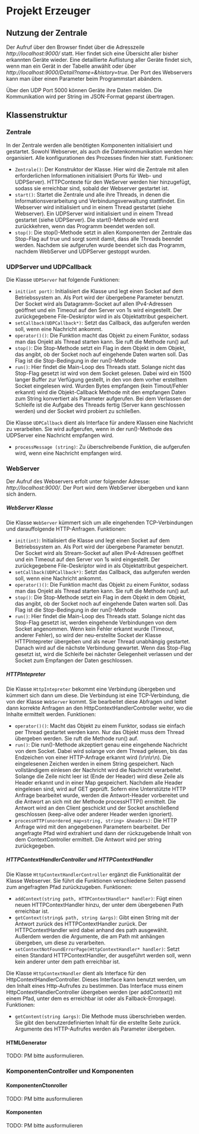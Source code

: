 # Projekt Erzeuger

## Nutzung der Zentrale

Der Aufruf über den Browser findet über die Adresszeile _http://localhost:9000/_ statt. 
Hier findet sich eine Übersicht aller bisher erkannten Geräte wieder.
Eine detaillierte Auflistung aller Geräte findet sich, wenn man ein Gerät in der Tabelle anwählt oder über _http://localhost:9000/Detail?name=<name>&history=true_.
Der Port des Webservers kann man über einen Parameter beim Programmstart abändern.

Über den UDP Port 5000 können Geräte ihre Daten melden. Die Kommunikation wird per String im JSON-Format geparst übertragen.

## Klassenstruktur

### Zentrale
In der Zentrale werden alle benötigten Komponenten initialisiert und gestartet.
Sowohl Webserver, als auch die Datenkommunikation werden hier organisiert.
Alle konfigurationen des Prozesses finden hier statt.
Funktionen: 

* `Zentrale()`: Der Konstruktor der Klasse.
  Hier wird die Zentrale mit allen erforderlichen Informationen initialisiert (Ports für Web- und UDPServer).
  HTTPContexte für den WeServer werden hier hinzugefügt, sodass sie erreichbar sind, sobald der Webserver gestartet ist.
* `start()`: Startet die Zentrale und alle ihre Threads, in denen die Informationsverarbeitung und Verbindungsverwaltung stattfindet.
  Ein Webserver wird initialisiert und in einem Thread gestartet (siehe Webserver).
  Ein UDPServer wird initialisiert und in einem Thread gestartet (siehe UDPServer).
  Die start()-Methode wird erst zurückkehren, wenn das Programm beendet werden soll.
* `stop()`: Die stop()-Methode setzt in allen Komponenten der Zentrale das Stop-Flag auf true und sorgt somit damit, dass alle Threads beendet werden.
  Nachdem sie aufgerufen wurde beendet sich das Programm, nachdem WebServer und UDPServer gestoppt wurden.


### UDPServer und UDPCallback
Die Klasse `UDPServer` hat folgende Funktionen:
* `init(int port)`: Initialisiert die Klasse und legt einen Socket auf dem Betriebssystem an.
Als Port wird der übergebene Parameter benutzt.
Der Socket wird als Datagramm-Socket auf allen IPv4-Adressen geöffnet und ein Timeout auf den Server von 1s wird eingestellt.
Der zurückgegebene File-Deskriptor wird in als Objektattribut gespeichert.
* `setCallback(UDPCallback*)`: Setzt das Callback, das aufgerufen werden soll, wenn eine Nachricht ankommt.
* `operator()()`: Die Funktion macht das Objekt zu einem Funktor, sodass man das Onjekt als Thread starten kann.
  Sie ruft die Methode run() auf.
* `stop()`: Die Stop-Methode setzt ein Flag in dem Objekt in dem Objekt, das angibt, ob der Socket noch auf eingehende Daten warten soll. Das Flag ist die Stop-Bedingung in der run()-Methode
* `run()`: Hier findet die Main-Loop des Threads statt.
Solange nicht das Stop-Flag gesetzt ist wird von dem Socket gelesen.
Dabei wird ein 1500 langer Buffer zur Verfügung gestellt, in den von dem vorher erstelltem Socket eingelesen wird.
Wurden Bytes empfangen (kein Timout/Fehler erkannt) wird die Objekt-Callback Methode mit den empfangen Daten zum String konvertiert als Parameter aufgerufen.
Bei dem Verlassen der Schleife ist die Aufgabe des Threads fertig (Server kann geschlossen werden) und der Socket wird probiert zu schließen.

Die Klasse `UDPCallback` dient als Interface für andere Klassen eine Nachricht zu verarbeiten. Sie wird aufgerufen, wenn in der run()-Methode des UDPServer eine Nachricht empfangen wird.
* `processMessage (string)`: Zu überschreibende Funktion, die aufgerufen wird, wenn eine Nachricht empfangen wird.


### WebServer

Der Aufruf des Webservers erfolt unter folgender Adresse: _http://localhost:9000/_.
Der Port wird dem WebServer übergeben und kann sich ändern.

##### WebServer Klasse
Die Klasse `WebServer` kümmert sich um alle eingehenden TCP-Verbindungen und darauffolgende HTTP-Anfragen. Funktionen:

* `init(int)`: Initialisiert die Klasse und legt einen Socket auf dem Betriebssystem an.
  Als Port wird der übergebene Parameter benutzt.
  Der Socket wird als Stream-Socket auf allen IPv4-Adressen geöffnet und ein Timeout auf den Server von 1s wird eingestellt.
  Der zurückgegebene File-Deskriptor wird in als Objektattribut gespeichert.
* `setCallback(UDPCallback*)`: Setzt das Callback, das aufgerufen werden soll, wenn eine Nachricht ankommt.
* `operator()()`: Die Funktion macht das Objekt zu einem Funktor, sodass man das Onjekt als Thread starten kann.
  Sie ruft die Methode run() auf.
* `stop()`: Die Stop-Methode setzt ein Flag in dem Objekt in dem Objekt, das angibt, ob der Socket noch auf eingehende Daten warten soll. Das Flag ist die Stop-Bedingung in der run()-Methode
* `run()`: Hier findet die Main-Loop des Threads statt.
  Solange nicht das Stop-Flag gesetzt ist, werden eingehende Verbindungen von dem Socket angenommen.
  Wenn kein Fehler erkannt wurde (Timeout, anderer Fehler), so wird der neu-erstellte Socket der Klasse HTTPIntepreter übergeben und als neuer Thread unabhängig gestartet.
  Danach wird auf die nächste Verbindung gewartet.
  Wenn das Stop-Flag gesetzt ist, wird die Schleife bei nächster Gelegenheit verlassen und der Socket zum Empfangen der Daten geschlossen.

##### HTTPIntepreter
Die Klasse `HttpIntepreter` bekommt eine Verbindung übergeben und kümmert sich dann um diese. 
Die Verbindung ist eine TCP-Verbindung, die von der Klasse `WebServer` kommt.
Sie bearbeitet diese Abfragen und leitet dann korrekte Anfragen an den HttpContextHandlerController weiter, wo die Inhalte ermittelt werden.
Funktionen:

* `operator()()`: Macht das Objekt zu einem Funktor, sodass sie einfach per Thread gestartet werden kann.
Nur das Objekt muss dem Thread übergeben werden. Sie ruft die Methode run() auf.
* `run()`: Die run()-Methode akzeptiert genau eine eingehende Nachricht von dem Socket.
  Dabei wird solange von dem Thread gelesen, bis das Endzeichen von einer HTTP-Anfrage erkannt wird (\r\n\r\n).
  Die eingelesenen Zeichen werden in einem String gespeichert.
  Nach vollständigem einlesen der Nachricht wird die Nachricht verarbeitet.
  Solange die Zeile nicht leer ist (Ende der Header) wird diese Zeile als Header erkannt und in einer Map gespeichert.
  Nachdem alle Header eingelesen sind, wird auf GET geprüft.
  Sofern eine Unterstützte HTTP Anfrage bearbeitet wurde, werden die Antwort-Header vorbereitet und die Antwort an sich mit der Methode processHTTP() ermittelt.
  Die Antwort wird an den Client geschickt und der Socket anschließend geschlossen (keep-alive oder anderer Header werden ignoriert).
* `processHTTP(unordered_map<string, string> &headers)`: Die HTTP Anfrage wird mit den angegebenen Parametern bearbeitet.
  Der angefragte Pfad wird extrahiert und dann der rückzugebende Inhalt von dem ContextController ermittelt.
  Die Antwort wird per string zurückgegeben.
  


##### HTTPContextHandlerController und HTTPContextHandler
Die Klasse `HttpContextHandlerController` ergänzt die Funktionalität der Klasse Webserver. 
Sie führt die Funktionen verschiedene Seiten passend zum angefragten Pfad zurückzugeben.
Funktionen:

* `addContext(string path, HTTPContextHandler* handler)`: Fügt einen neuen HTTPContextHandler hinzu, der unter dem übergebenen Path erreichbar ist.
* `getContext(string& path, string &args)`: Gibt einen String mit der Antwort zurück des HTTPContextHandler zurück.
  Der HTTPContextHandler wird dabei anhand des path ausgewählt.
  Außerdem werden die Argumente, die am Path mit anhängen übergeben, um diese zu verarbeiten.
* `setContextNotFoundErrorPage(HttpContextHandler* handler)`: Setzt einen Standard HTTPContextHandler, der ausgeführt werden soll, wenn kein anderer unter dem path erreichbar ist.

Die Klasse `HttpContextHandler` dient als Interface für den HttpContextHandlerController. 
Dieses Interface kann benutzt werden, um den Inhalt eines Http-Aufrufes zu bestimmen.
Das Interface muss einem HttpContextHandlerController übergeben werden (per addContext() mit einem Pfad, unter dem es erreichbar ist oder als Fallback-Errorpage).
Funktionen:

* `getContent(string &args)`: Die Methode muss überschrieben werden. 
  Sie gibt den benutzerdefinierten Inhalt für die erstellte Seite zurück. 
  Argumente des HTTP-Aufrufes werden als Parameter übergeben.
  

#### HTMLGenerator
TODO: PM bitte ausformulieren.


### KomponentenController und Komponenten
#### KomponentenCtonroller
TODO: PM bitte ausformulieren

#### Komponenten
TODO: PM bitte ausformulieren
